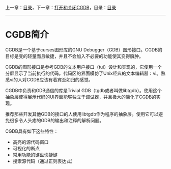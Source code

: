 上一章：[目录](<contents.md>)，下一章：[打开和关闭CGDB](<1.0.md>)，目录：[目录](<contents.md>)

----------

CGDB简介
=======

CGDB是一个基于curses图形库的GNU Debugger（GDB）图形接口。CGDB的目标是变的轻量而且敏捷，并且不会加入不必要的功能使其变得臃肿。

CGDB的图形接口是参考GDB的文本用户接口（tui）设计和实现的，它使用一个分屏显示了当前执行的代码。代码区的界面模仿了Unix经典的文本编辑器：vi。熟悉vi的人对CGDB应该有着宾至如归的感觉。

CGDB中负责和GDB通信的库是Trivial GDB（tgdb或者叫做libtgdb）。使用这个抽象层使得展示代码的UI界面能够独立于调试器，并且极大的简化了CGDB的实现。

推荐那些开发其他GDB的接口的人使用libtgdb作为程序的抽象层。使用它可以避免很多令人头疼的GDB的输出和注释的解析问题。

CGDB具有如下这些特性：

* 高亮的源代码窗口
* 可视化的断点
* 常用功能的键盘快捷键
* 搜索源代码（通过正则表达式）
